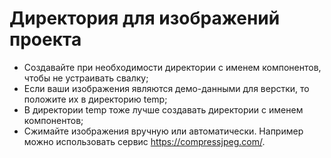 # Директория для изображений проекта

* Создавайте при необходимости директории с именем компонентов, чтобы не устраивать свалку;  
* Если ваши изображения являются демо-данными для верстки, то положите их в директорию temp;  
* В директории temp тоже лучше создавать директории с именем компонентов;  
* Сжимайте изображения вручную или автоматически. Например можно использовать сервис https://compressjpeg.com/.  

